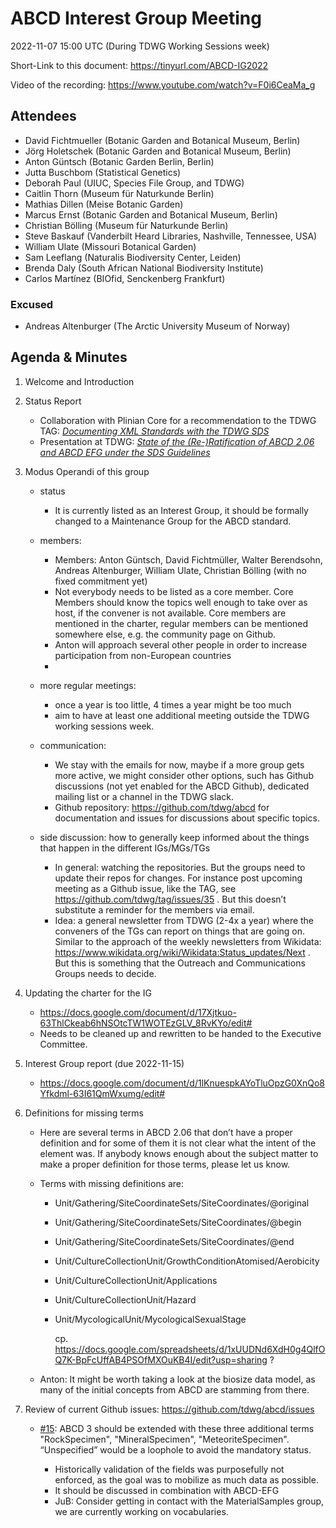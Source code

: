# ABCD Interest Group Meeting 

2022-11-07 15:00 UTC (During TDWG Working Sessions week)

Short-Link to this document: <https://tinyurl.com/ABCD-IG2022> 

Video of the recording: <https://www.youtube.com/watch?v=F0i6CeaMa_g> 


## Attendees 

- David Fichtmueller (Botanic Garden and Botanical Museum, Berlin)
- Jörg Holetschek (Botanic Garden and Botanical Museum, Berlin)
- Anton Güntsch (Botanic Garden Berlin, Berlin)
- Jutta Buschbom (Statistical Genetics)
- Deborah Paul (UIUC, Species File Group, and TDWG)
- Caitlin Thorn (Museum für Naturkunde Berlin)
- Mathias Dillen (Meise Botanic Garden)
- Marcus Ernst (Botanic Garden and Botanical Museum, Berlin)
- Christian Bölling (Museum für Naturkunde Berlin)
- Steve Baskauf (Vanderbilt Heard Libraries, Nashville, Tennessee, USA)
- William Ulate (Missouri Botanical Garden)
- Sam Leeflang (Naturalis Biodiversity Center, Leiden)
- Brenda Daly (South African National Biodiversity Institute)
- Carlos Martínez (BIOfid, Senckenberg Frankfurt)


### Excused

- Andreas Altenburger (The Arctic University Museum of Norway)


## Agenda & Minutes

1. Welcome and Introduction

2. Status Report

   - Collaboration with Plinian Core for a recommendation to the TDWG TAG: [_Documenting XML Standards with the TDWG SDS_](https://docs.google.com/presentation/d/1Nnr2dQbBDlxDWEzIqg6YQLIka888sVwQIVpDOVR1tvU/edit)
   - Presentation at TDWG: [_State of the (Re-)Ratification of ABCD 2.06 and ABCD EFG under the SDS Guidelines_](https://biss.pensoft.net/article/93811/)


3. Modus Operandi of this group

   - status

     - It is currently listed as an Interest Group, it should be formally changed to a Maintenance Group for the ABCD standard.

   - members:

     - Members: Anton Güntsch, David Fichtmüller, Walter Berendsohn, Andreas Altenburger, William Ulate, Christian Bölling (with no fixed commitment yet)
     - Not everybody needs to be listed as a core member. Core Members should know the topics well enough to take over as host, if the convener is not available. Core members are mentioned in the charter, regular members can be mentioned somewhere else, e.g. the community page on Github.
     - Anton will approach several other people in order to increase participation from non-European countries
     -

   - more regular meetings: 

     - once a year is too little, 4 times a year might be too much
     - aim to have at least one additional meeting outside the TDWG working sessions week.

   - communication: 

     - We stay with the emails for now, maybe if a more group gets more active, we might consider other options, such has Github discussions (not yet enabled for the ABCD Github), dedicated mailing list or a channel in the TDWG slack.
     - Github repository: <https://github.com/tdwg/abcd> for documentation and issues for discussions about specific topics.

   - side discussion: how to generally keep informed about the things that happen in the different IGs/MGs/TGs

     - In general: watching the repositories. But the groups need to update their repos for changes. For instance post upcoming meeting as a Github issue, like the TAG, see <https://github.com/tdwg/tag/issues/35> . But this doesn’t substitute a reminder for the members via email.
     - Idea: a general newsletter from TDWG (2-4x a year) where the conveners of the TGs can report on things that are going on. Similar to the approach of the weekly newsletters from Wikidata: <https://www.wikidata.org/wiki/Wikidata:Status_updates/Next> . But this is something that the Outreach and Communications Groups needs to decide.

4. Updating the charter for the IG

   - <https://docs.google.com/document/d/17Xjtkuo-63ThlCkeab6hNSOtcTW1WOTEzGLV_8RvKYo/edit#> 
   - Needs to be cleaned up and rewritten to be handed to the Executive Committee. 

5. Interest Group report (due 2022-11-15)

   - <https://docs.google.com/document/d/1lKnuespkAYoTluOpzG0XnQo8Yfkdml-63I61QmWxumg/edit#> 

6. Definitions for missing terms

   - Here are several terms in ABCD 2.06 that don’t have a proper definition and for some of them it is not clear what the intent of the element was. If anybody knows enough about the subject matter to make a proper definition for those terms, please let us know.

    - Terms with missing definitions are: 


      - Unit/Gathering/SiteCoordinateSets/SiteCoordinates/@original
      - Unit/Gathering/SiteCoordinateSets/SiteCoordinates/@begin
      - Unit/Gathering/SiteCoordinateSets/SiteCoordinates/@end

      - Unit/CultureCollectionUnit/GrowthConditionAtomised/Aerobicity
      - Unit/CultureCollectionUnit/Applications
      - Unit/CultureCollectionUnit/Hazard


      - Unit/MycologicalUnit/MycologicalSexualStage

        cp. <https://docs.google.com/spreadsheets/d/1xUUDNd6XdH0g4QlfOQ7K-BpFcUffAB4PSOfMXOuKB4I/edit?usp=sharing> ?

    - Anton: It might be worth taking a look at the biosize data model, as many of the initial concepts from ABCD are stamming from there. 

7. Review of current Github issues: <https://github.com/tdwg/abcd/issues> 

   - [#15](https://github.com/tdwg/abcd/issues/15): ABCD 3 should be extended with these three additional terms "RockSpecimen", "MineralSpecimen", "MeteoriteSpecimen". “Unspecified” would be a loophole to avoid the mandatory status.

     - Historically validation of the fields was purposefully not enforced, as the goal was to mobilize as much data as possible.
     - It should be discussed in combination with ABCD-EFG
     - JuB: Consider getting in contact with the MaterialSamples group, we are currently working on vocabularies.
